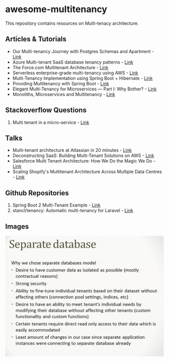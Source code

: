 # awesome-multitenancy

This repository contains resources on Multi-tenacy architecture.

## Articles & Tutorials

* Our Multi-tenancy Journey with Postgres Schemas and Apartment - [Link](https://influitive.io/our-multi-tenancy-journey-with-postgres-schemas-and-apartment-6ecda151a21f)
* Azure Multi-tenant SaaS database tenancy patterns - [Link](https://docs.microsoft.com/en-us/azure/sql-database/saas-tenancy-app-design-patterns)
* The Force.com Multitenant Architecture - [Link](https://developer.salesforce.com/page/Multi_Tenant_Architecture)
* Serverless enterprise-grade multi-tenancy using AWS - [Link](https://medium.com/@tarekbecker/serverless-enterprise-grade-multi-tenancy-using-aws-76ff5f4d0a23)
* Multi-Tenancy Implementation using Spring Boot + Hibernate - [Link](https://medium.com/swlh/multi-tenancy-implementation-using-spring-boot-hibernate-6a8e3ecb251a)
* Providing Multitenancy with Spring Boot - [Link](https://bytefish.de/blog/spring_boot_multitenancy/)
* Elegant Multi-Tenancy for Microservices — Part I: Why Bother? - [Link](https://medium.com/@Integral_io/elegant-multi-tenancy-for-microservices-part-i-why-bother-a88234f9d293)
* Monoliths, Microservices and Multitenancy  - [Link](https://blog.jacobsdata.com/2020/02/03/monoliths-microservices-and-multitenancy)

## Stackoverflow Questions

1. Multi tenant in a micro-service - [Link](https://softwareengineering.stackexchange.com/questions/399232/multi-tenant-in-a-micro-service)

## Talks

* Multi-tenant architecture at Atlassian in 20 minutes  - [Link](https://www.youtube.com/watch?v=0N4KknY_zdU)
* Deconstructing SaaS: Building Multi-Tenant Solutions on AWS - [Link](https://www.youtube.com/watch?v=mwQ5lipGTBI)
* Salesforce Multi Tenant Architecture: How We Do the Magic We Do - [Link](https://www.youtube.com/watch?v=Tuy_O37H3O8)
* Scaling Shopify's Multitenant Architecture Across Multiple Data Centres - [Link](https://www.youtube.com/watch?v=F-f0-k46WVk)

## Github Repositories

1. Spring Boot 2 Multi-Tenant Example - [Link](https://github.com/jkutner/spring-boot-multi-tenancy)
2. stancl/tenancy: Automatic multi-tenancy for Laravel - [Link](https://github.com/stancl/tenancy)

## Images

![](images/01-why-seperate-db.png)